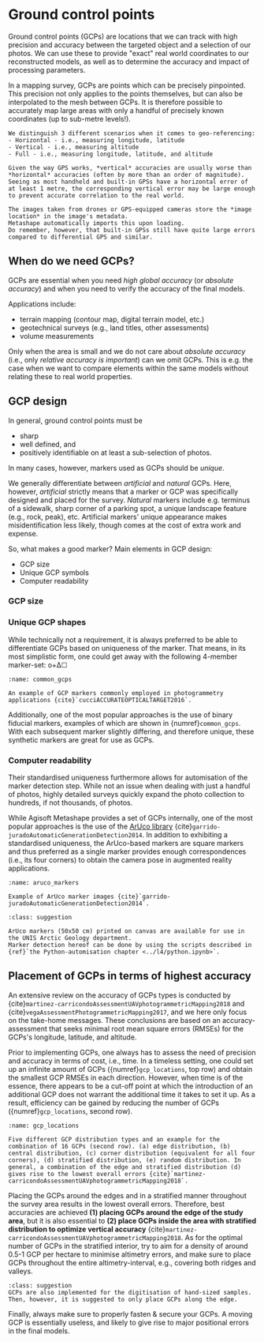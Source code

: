# Ground control points


Ground control points (GCPs) are locations that we can track with high precision and accuracy between the targeted object and a selection of our photos.
We can use these to provide "exact" real world coordinates to our reconstructed models, as well as to determine the accuracy and impact of processing parameters.

In a mapping survey, GCPs are points which can be precisely pinpointed.
This precision not only applies to the points themselves, but can also be interpolated to the mesh between GCPs.
It is therefore possible to accurately map large areas with only a handful of precisely known coordinates (up to sub-metre levels!).

```{admonition} Geo-location accuracies
We distinguish 3 different scenarios when it comes to geo-referencing:
- Horizontal - i.e., measuring longitude, latitude
- Vertical - i.e., measuring altitude
- Full - i.e., measuring longitude, latitude, and altitude

Given the way GPS works, *vertical* accuracies are usually worse than *horizontal* accuracies (often by more than an order of magnitude).
Seeing as most handheld and built-in GPSs have a horizontal error of at least 1 metre, the corresponding vertical error may be large enough to prevent accurate correlation to the real world.
```

```{admonition} built-in GPS
The images taken from drones or GPS-equipped cameras store the *image location* in the image's metadata.
Metashape automatically imports this upon loading.
Do remember, however, that built-in GPSs still have quite large errors compared to differential GPS and similar.
```

## When do we need GCPs?

GCPs are essential when you need *high global accuracy* (or *absolute accuracy*) and when you need to verify the accuracy of the final models.

Applications include:
- terrain mapping (contour map, digital terrain model, etc.)
- geotechnical surveys (e.g., land titles, other assessments)
- volume measurements

Only when the area is small and we do not care about *absolute accuracy* (i.e., only *relative accuracy is important*) can we omit GCPs.
This is e.g. the case when we want to compare elements within the same models without relating these to real world properties.

## GCP design

In general, ground control points must be

- sharp
- well defined, and
- positively identifiable on at least a sub-selection of photos.

In many cases, however, markers used as GCPs should be *unique*.

We generally differentiate between *artificial* and *natural* GCPs.
Here, however, *artificial* strictly means that a marker or GCP was specifically designed and placed for the survey.
*Natural* markers include e.g. terminus of a sidewalk, sharp corner of a parking spot, a unique landscape feature (e.g., rock, peak), etc.
Artificial markers' unique appearance makes misidentification less likely, though comes at the cost of extra work and expense.

So, what makes a good marker?
Main elements in GCP design:

- GCP size
- Unique GCP symbols
- Computer readability

### GCP size

### Unique GCP shapes

While technically not a requirement, it is always preferred to be able to differentiate GCPs based on uniqueness of the marker.
That means, in its most simplistic form, one could get away with the following 4-member marker-set: o+Δ☐

```{figure} assets/common_gcps.png
:name: common_gcps

An example of GCP markers commonly employed in photogrammetry applications {cite}`cucciACCURATEOPTICALTARGET2016`.
```

Additionally, one of the most popular approaches is the use of binary fiducial markers, examples of which are shown in {numref}`common_gcps`.
With each subsequent marker slightly differing, and therefore unique, these synthetic markers are great for use as GCPs.

### Computer readability

Their standardised uniqueness furthermore allows for automisation of the marker detection step.
While not an issue when dealing with just a handful of photos, highly detailed surveys quickly expand the photo collection to hundreds, if not thousands, of photos.

While Agisoft Metashape provides a set of GCPs internally, one of the most popular approaches is the use of the [ArUco library](http://www.uco.es/investiga/grupos/ava/node/26) {cite}`garrido-juradoAutomaticGenerationDetection2014`.
In addition to exhibiting a standardised uniqueness, the ArUco-based markers are square markers and thus preferred as a single marker provides enough correspondences (i.e., its four corners) to obtain the camera pose in augmented reality applications.

```{figure} assets/aruco_markers.png
:name: aruco_markers

Example of ArUco marker images {cite}`garrido-juradoAutomaticGenerationDetection2014`.
```

```{admonition} Python-based automated marker detection
:class: suggestion

ArUco markers (50x50 cm) printed on canvas are available for use in the UNIS Arctic Geology department.
Marker detection hereof can be done by using the scripts described in {ref}`the Python-automisation chapter <../l4/python.ipynb>`.
```

## Placement of GCPs in terms of highest accuracy

An extensive review on the accuracy of GCPs types is conducted by {cite}`martinez-carricondoAssessmentUAVphotogrammetricMapping2018` and {cite}`vegaAssessmentPhotogrammetricMapping2017`, and we here only focus on the take-home messages.
These conclusions are based on an accuracy-assessment that seeks minimal root mean square errors (RMSEs) for the GCPs's longitude, latitude, and altitude.

Prior to implementing GCPs, one always has to assess the need of precision and accuracy in terms of cost, i.e., time.
In a timeless setting, one could set up an infinite amount of GCPs ({numref}`gcp_locations`, top row) and obtain the smallest GCP RMSEs in each direction.
However, when time is of the essence, there appears to be a cut-off point at which the introduction of an additional GCP does not warrant the additional time it takes to set it up.
As a result, efficiency can be gained by reducing the number of GCPs ({numref}`gcp_locations`, second row).

```{figure} assets/gcp_locations.png
:name: gcp_locations

Five different GCP distribution types and an example for the combination of 16 GCPs (second row). (a) edge distribution, (b) central distribution, (c) corner distribution (equivalent for all four corners), (d) stratified distribution, (e) random distribution. In general, a combination of the edge and stratified distribution (d) gives rise to the lowest overall errors {cite}`martinez-carricondoAssessmentUAVphotogrammetricMapping2018`.
```

Placing the GCPs around the edges and in a stratified manner throughout the survey area results in the lowest overall errors.
Therefore, best accuracies are achieved **(1) placing GCPs around the edge of the study area**, but it is also essential to **(2) place GCPs inside the area with stratified distribution to optimize vertical accuracy** {cite}`martinez-carricondoAssessmentUAVphotogrammetricMapping2018`.
As for the optimal number of GCPs in the stratified interior, try to aim for a density of around 0.5-1 GCP per hectare to minimise altimetry errors, and make sure to place GCPs throughout the entire altimetry-interval, e.g., covering both ridges and valleys.

```{admonition} Hand-sized samples
:class: suggestion
GCPs are also implemented for the digitisation of hand-sized samples.
Then, however, it is suggested to only place GCPs along the edge.
```

Finally, always make sure to properly fasten & secure your GCPs.
A moving GCP is essentially useless, and likely to give rise to major positional errors in the final models.
